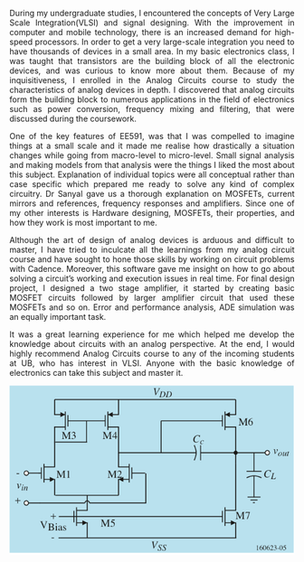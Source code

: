 <p style="text-align:justify;">
During my undergraduate studies, I encountered the concepts of Very Large Scale Integration(VLSI) and signal designing. With the improvement in computer and mobile technology, there is an increased demand for high-speed processors. In order to get a very large-scale integration you need to have thousands of devices in a small area. In my basic electronics class, I was taught that transistors are the building block of all the electronic devices, and was curious to know more about them. Because of my inquisitiveness, I enrolled in the Analog Circuits course to study the characteristics of analog devices in depth. I discovered that analog circuits form the building block to numerous applications in the field of electronics such as power conversion, frequency mixing and filtering, that were discussed during the coursework.  <br></p>
<p style="text-align:justify;">                       One of the key features of EE591, was that I was compelled to imagine things at a small scale and it made me realise how drastically a situation changes while going from macro-level to micro-level. Small signal analysis and making models from that analysis were the things I liked the most about this subject. Explanation of individual topics were all conceptual rather than case specific which prepared me ready to solve any kind of complex circuitry. Dr Sanyal gave us a thorough explanation on MOSFETs, current mirrors and references, frequency responses and amplifiers. Since one of my other interests is Hardware designing, MOSFETs, their properties, and how they work is most important to me. <br></p>
<p style="text-align:justify;">		Although the art of design of analog devices is arduous and difficult to master, I have tried to inculcate all the learnings from my analog circuit course and have sought to hone those skills by working on circuit problems with Cadence. Moreover, this software gave me insight on how to go about solving a circuit’s working and execution issues in real time. For final design project, I designed a two stage amplifier, it started by creating basic MOSFET circuits followed by larger amplifier circuit that used these MOSFETs and so on. Error and performance analysis, ADE simulation was an equally important task.  <br> </p>
<p style="text-align:justify;">		It was a great learning experience for me which helped me develop the knowledge about circuits with an analog perspective. At the end, I would highly recommend Analog Circuits course to any of the incoming students at UB, who has interest in VLSI. Anyone with the basic knowledge of electronics can take this subject and master it. </p>
<img  id="Analogimg" src="CMOS-Analog-Circuit-Design-Operational-Amplifiers.png" alt="Profile Image">
